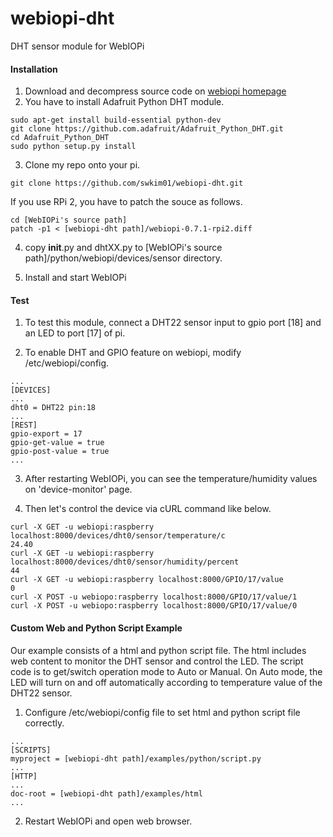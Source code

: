 # webiopi-dht
DHT sensor module for WebIOPi

#### Installation
1. Download and decompress source code on [webiopi homepage](http://webiopi.trouch.com/)
2. You have to install Adafruit Python DHT module.
```shell
sudo apt-get install build-essential python-dev
git clone https://github.com.adafruit/Adafruit_Python_DHT.git
cd Adafruit_Python_DHT
sudo python setup.py install
```

3. Clone my repo onto your pi.
```shell
git clone https://github.com/swkim01/webiopi-dht.git
```
If you use RPi 2, you have to patch the souce as follows.
```shell
cd [WebIOPi's source path]
patch -p1 < [webiopi-dht path]/webiopi-0.7.1-rpi2.diff
```

4. copy __init__.py and dhtXX.py to [WebIOPi's source path]/python/webiopi/devices/sensor directory.

5. Install and start WebIOPi

#### Test
1. To test this module, connect a DHT22 sensor input to gpio port [18] and an LED to port [17] of pi.

2. To enable DHT and GPIO feature on webiopi, modify /etc/webiopi/config.
```
...
[DEVICES]
...
dht0 = DHT22 pin:18
...
[REST]
gpio-export = 17
gpio-get-value = true
gpio-post-value = true
...
```

3. After restarting WebIOPi, you can see the temperature/humidity values on 'device-monitor' page.

4. Then let's control the device via cURL command like below.
```
curl -X GET -u webiopi:raspberry localhost:8000/devices/dht0/sensor/temperature/c
24.40
curl -X GET -u webiopi:raspberry localhost:8000/devices/dht0/sensor/humidity/percent
44
curl -X GET -u webiopi:raspberry localhost:8000/GPIO/17/value
0
curl -X POST -u webiopo:raspberry localhost:8000/GPIO/17/value/1
curl -X POST -u webiopo:raspberry localhost:8000/GPIO/17/value/0
```

#### Custom Web and Python Script Example
Our example consists of a html and python script file. The html includes web content to monitor the DHT sensor and control the LED. The script code is to get/switch operation mode to Auto or Manual. On Auto mode, the LED will turn on and off automatically according to temperature value of the DHT22 sensor.

1. Configure /etc/webiopi/config file to set html and python script file correctly.
```
...
[SCRIPTS]
myproject = [webiopi-dht path]/examples/python/script.py
...
[HTTP]
...
doc-root = [webiopi-dht path]/examples/html
...
```

2. Restart WebIOPi and open web browser. 
